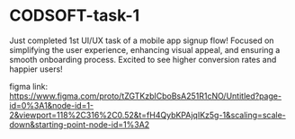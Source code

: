 # CODSOFT-task-1
Just completed 1st UI/UX task of a mobile app signup flow! Focused on simplifying the user experience, enhancing visual appeal, and ensuring a smooth onboarding process. Excited to see higher conversion rates and happier users!

figma link:
https://www.figma.com/proto/tZGTKzbICboBsA251R1cNO/Untitled?page-id=0%3A1&node-id=1-2&viewport=118%2C316%2C0.52&t=fH4QybKPAjqIKz5g-1&scaling=scale-down&starting-point-node-id=1%3A2

